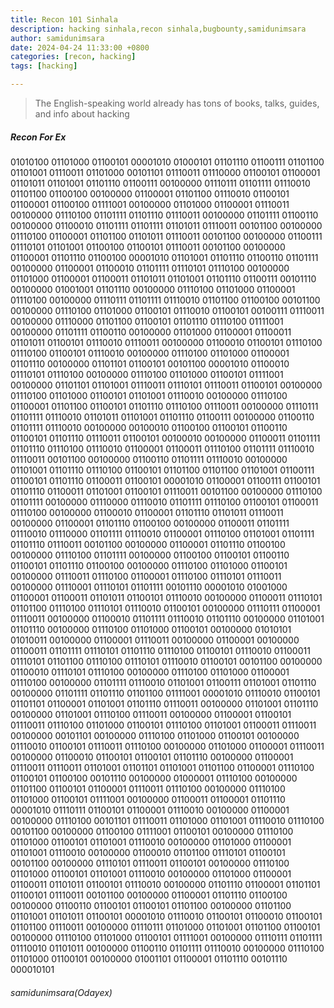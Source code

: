```yaml
---
title: Recon 101 Sinhala
description: hacking sinhala,recon sinhala,bugbounty,samidunimsara
author: samidunimsara
date: 2024-04-24 11:33:00 +0800
categories: [recon, hacking]
tags: [hacking]

---
```


> The English-speaking world already has tons of books, talks, guides, and
info about hacking

##### Recon For Ex 


01010100 01101000 01100101 00001010 01000101 01101110 01100111 01101100 01101001 01110011 01101000 00101101 01110011 01110000 01100101 01100001 01101011 01101001 01101110 01100111 00100000 01110111 01101111 01110010 01101100 01100100 00100000 01100001 01101100 01110010 01100101 01100001 01100100 01111001 00100000 01101000 01100001 01110011 00100000 01110100 01101111 01101110 01110011 00100000 01101111 01100110 00100000 01100010 01101111 01101111 01101011 01110011 00101100 00100000 01110100 01100001 01101100 01101011 01110011 00101100 00100000 01100111 01110101 01101001 01100100 01100101 01110011 00101100 00100000 01100001 01101110 01100100 00001010 01101001 01101110 01100110 01101111 00100000 01100001 01100010 01101111 01110101 01110100 00100000 01101000 01100001 01100011 01101011 01101001 01101110 01100111 00101110 00100000 01001001 01101110 00100000 01110100 01101000 01100001 01110100 00100000 01110111 01101111 01110010 01101100 01100100 00101100 00100000 01110100 01101000 01100101 01110010 01100101 00100111 01110011 00100000 01110000 01101100 01100101 01101110 01110100 01111001 00100000 01101111 01100110 00100000 01101000 01100001 01100011 01101011 01100101 01110010 01110011 00100000 01100010 01100101 01110100 01110100 01100101 01110010 00100000 01110100 01101000 01100001 01101110 00100000 01101101 01100101 00101100 00001010 01100010 01110101 01110100 00100000 01110100 01101000 01100101 01111001 00100000 01101101 01101001 01110011 01110101 01110011 01100101 00100000 01110100 01101000 01100101 01101001 01110010 00100000 01110100 01100001 01101100 01100101 01101110 01110100 01110011 00100000 01110111 01101111 01110010 01101011 01101001 01101110 01100111 00100000 01100110 01101111 01110010 00100000 00100010 01100100 01100101 01100110 01100101 01101110 01110011 01100101 00100010 00100000 01100011 01101111 01101110 01110100 01110010 01100001 01100011 01110100 01101111 01110010 01110011 00101100 00100000 01100110 01101111 01110010 00100000 01101001 01101110 01110100 01100101 01101100 01101100 01101001 01100111 01100101 01101110 01100011 01100101 00001010 01100001 01100111 01100101 01101110 01100011 01101001 01100101 01110011 00101100 00100000 01110100 01101111 00100000 01110000 01110010 01101111 01110100 01100101 01100011 01110100 00100000 01100010 01100001 01101110 01101011 01110011 00100000 01100001 01101110 01100100 00100000 01100011 01101111 01110010 01110000 01101111 01110010 01100001 01110100 01101001 01101111 01101110 01110011 00101100 00100000 01100001 01101110 01100100 00100000 01110100 01101111 00100000 01100100 01100101 01100110 01100101 01101110 01100100 00100000 01110100 01101000 01100101 00100000 01110011 01110100 01100001 01110100 01110101 01110011 00100000 01110001 01110101 01101111 00101110 00001010 01001000 01100001 01100011 01101011 01100101 01110010 00100000 01100011 01110101 01101100 01110100 01110101 01110010 01100101 00100000 01110111 01100001 01110011 00100000 01100010 01101111 01110010 01101110 00100000 01101001 01101110 00100000 01110100 01101000 01100101 00100000 01010101 01010011 00100000 01100001 01110011 00100000 01100001 00100000 01100011 01101111 01110101 01101110 01110100 01100101 01110010 01100011 01110101 01101100 01110100 01110101 01110010 01100101 00101100 00100000 01100010 01110101 01110100 00100000 01110100 01101000 01100001 01110100 00100000 01101111 01110010 01101001 01100111 01101001 01101110 00100000 01101111 01101110 01101100 01111001 00001010 01110010 01100101 01101101 01100001 01101001 01101110 01110011 00100000 01101001 01101110 00100000 01101001 01110100 01110011 00100000 01100001 01100101 01110011 01110100 01101000 01100101 01110100 01101001 01100011 01110011 00100000 00101101 00100000 01110100 01101000 01100101 00100000 01110010 01100101 01110011 01110100 00100000 01101000 01100001 01110011 00100000 01100010 01100101 01100101 01101110 00100000 01100001 01110011 01110011 01101001 01101101 01101001 01101100 01100001 01110100 01100101 01100100 00101110 00100000 01000001 01110100 00100000 01101100 01100101 01100001 01110011 01110100 00100000 01110100 01101000 01100101 01111001 00100000 01100011 01100001 01101110 00001010 01110111 01100101 01100001 01110010 00100000 01100001 00100000 01110100 00101101 01110011 01101000 01101001 01110010 01110100 00101100 00100000 01100100 01111001 01100101 00100000 01110100 01101000 01100101 01101001 01110010 00100000 01101000 01100001 01101001 01110010 00100000 01100010 01101100 01110101 01100101 00101100 00100000 01110101 01110011 01100101 00100000 01110100 01101000 01100101 01101001 01110010 00100000 01101000 01100001 01100011 01101011 01100101 01110010 00100000 01101110 01100001 01101101 01100101 01110011 00101100 00100000 01100001 01101110 01100100 00100000 01100110 01100101 01100101 01101100 00100000 01101100 01101001 01101011 01100101 00001010 01110010 01100101 01100010 01100101 01101100 01110011 00100000 01110111 01101000 01101001 01101100 01100101 00100000 01110100 01101000 01100101 01111001 00100000 01110111 01101111 01110010 01101011 00100000 01100110 01101111 01110010 00100000 01110100 01101000 01100101 00100000 01001101 01100001 01101110 00101110 000010101

###### samidunimsara(Odayex)
